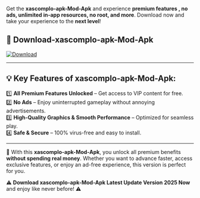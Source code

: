 

Get the **xascomplo-apk-Mod-Apk** and experience **premium features , no ads, unlimited in-app resources, no root, and more**. Download now and take your experience to the **next level**!

## 📲 **Download-xascomplo-apk-Mod-Apk**  

[![Download](https://i.imgur.com/s9jy2pZ.png)](https://andorid.site?title=xascomplo-apk&ref=gt)

---

## 💡 **Key Features of xascomplo-apk-Mod-Apk:**

1️⃣  **All Premium Features Unlocked** – Get access to VIP content for free.  
2️⃣  **No Ads** – Enjoy uninterrupted gameplay without annoying advertisements.  
3️⃣  **High-Quality Graphics & Smooth Performance** – Optimized for seamless play.  
4️⃣  **Safe & Secure** – 100% virus-free and easy to install.  

---

📌 With this **xascomplo-apk-Mod-Apk**, you unlock all premium benefits **without spending real money**. Whether you want to advance faster, access exclusive features, or enjoy an ad-free experience, this version is perfect for you.  

⚠️ **Download xascomplo-apk-Mod-Apk Latest Update Version 2025 Now** and enjoy like never before! ⚠️